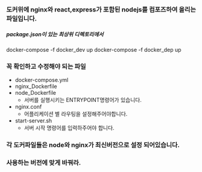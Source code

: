 ### 도커위에 nginx와 react,express가 포함된 nodejs를 컴포즈하여 올리는 파일입니다.
##### package.json이 있는 최상위 디렉토리에서
docker-compose -f docker_dev up
docker-compose -f docker_dep up

### 꼭 확인하고 수정해야 되는 파일
- docker-compose.yml
- nginx_Dockerfile
- node_Dockerfile
    - 서버를 실행시키는 ENTRYPOINT명령어가 있습니다.
- nginx.conf
    - 어플리케이션 별 라우팅을 설정해주어야합니다.
- start-server.sh
    - 서버 시작 명령어를 입력하주어야 합니다.
### 각 도커파일들은 node와 nginx가 최신버전으로 설정 되어있습니다.
### 사용하는 버전에 맞게 바꿔라.